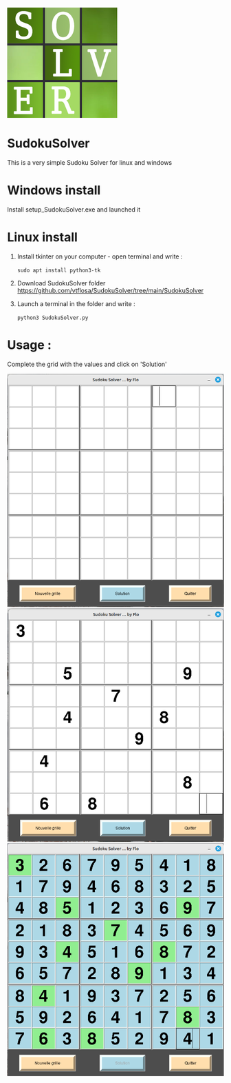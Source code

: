 ![](https://github.com/vtflosa/SudokuSolver/blob/main/SudokuSolver/SudokuSolver.png?raw=true)

# SudokuSolver

This is a very simple Sudoku Solver for linux and windows

# Windows install
Install setup_SudokuSolver.exe and launched it

# Linux install

   1. Install tkinter on your computer - open terminal and write :

      ```sudo apt install python3-tk```

   2. Download SudokuSolver folder
      https://github.com/vtflosa/SudokuSolver/tree/main/SudokuSolver

   3. Launch a terminal in the folder and write :

      ```python3 SudokuSolver.py```

# Usage :
   Complete the grid with the values and click on 'Solution'
   
![](https://github.com/vtflosa/SudokuSolver/blob/main/Images/Empty_grid.png?raw=true)
![](https://github.com/vtflosa/SudokuSolver/blob/main/Images/Filled_grid.png?raw=true)
![](https://github.com/vtflosa/SudokuSolver/blob/main/Images/solved_grid.png?raw=true)
